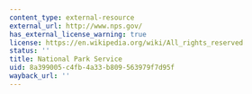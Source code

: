 ```yaml
---
content_type: external-resource
external_url: http://www.nps.gov/
has_external_license_warning: true
license: https://en.wikipedia.org/wiki/All_rights_reserved
status: ''
title: National Park Service
uid: 8a399005-c4fb-4a33-b809-563979f7d95f
wayback_url: ''
---
```

